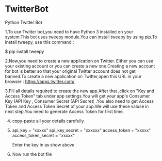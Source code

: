 # TwitterBot

Python Twitter Bot

1.To use Twitter bot,you need to have Python 3 installed on your system.This bot uses tweepy module.You can install tweepy by using pip.To install tweepy, use this command :

$ pip install tweepy

2.Now,you need to create a new application on Twitter. Either you can use your existing account or you can create a new one.Creating a new account for bot is better so that your original Twitter account does not get banned.To create a new application on Twitter,open this URL in your browser : https://apps.twitter.com/

3.Fill all details required to create the new app.After that ,click on "Key and Access Token" tab under app settings.You will get your app's Consumer Key (API Key , Consumer Secret (API Secret) .You also need to get Access Token and Access Token Secret of your app.We will use these valuse in next step.You need to generate Access Token for first time.

4.   copy-paste all your details carefully.

5. api_key = "xxxxx"
   api_key_secret = "xxxxxx"
   access_token = "xxxxx"
   access_token_secret = "xxxxx"
   
   Enter the key in as show above
   
 6. Now run the bot file

 

